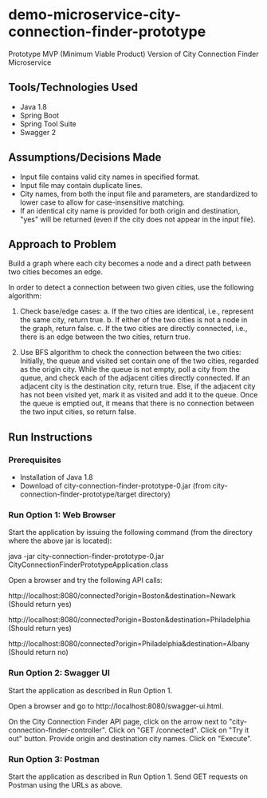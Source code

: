 # demo-microservice-city-connection-finder-prototype
Prototype MVP (Minimum Viable Product) Version of City Connection Finder Microservice

## Tools/Technologies Used

* Java 1.8
* Spring Boot
* Spring Tool Suite
* Swagger 2

## Assumptions/Decisions Made

* Input file contains valid city names in specified format.
* Input file may contain duplicate lines.
* City names, from both the input file and parameters, are standardized to lower case to allow for case-insensitive matching.
* If an identical city name is provided for both origin and destination, "yes" will be returned (even if the city does not appear in the input file).

## Approach to Problem

Build a graph where each city becomes a node and a direct path between two cities becomes an edge. 

In order to detect a connection between two given cities, use the following algorithm:

1. Check base/edge cases:
   a. If the two cities are identical, i.e., represent the same city, return true.
   b. If either of the two cities is not a node in the graph, return false.
   c. If the two cities are directly connected, i.e., there is an edge between the two cities, return true.

2. Use BFS algorithm to check the connection between the two cities:
   Initially, the queue and visited set contain one of the two cities, regarded as the origin city.
   While the queue is not empty, poll a city from the queue, and check each of the adjacent cities directly connected.
     If an adjacent city is the destination city, return true.
     Else, if the adjacent city has not been visited yet, mark it as visited and add it to the queue.
   Once the queue is emptied out, it means that there is no connection between the two input cities, so return false.
  
## Run Instructions

### Prerequisites

* Installation of Java 1.8
* Download of city-connection-finder-prototype-0.jar (from city-connection-finder-prototype/target directory)

### Run Option 1: Web Browser

Start the application by issuing the following command (from the directory where the above jar is located):

java -jar city-connection-finder-prototype-0.jar CityConnectionFinderPrototypeApplication.class

Open a browser and try the following API calls:

http://localhost:8080/connected?origin=Boston&destination=Newark
(Should return yes)

http://localhost:8080/connected?origin=Boston&destination=Philadelphia
(Should return yes)

http://localhost:8080/connected?origin=Philadelphia&destination=Albany
(Should return no)

### Run Option 2: Swagger UI

Start the application as described in Run Option 1.

Open a browser and go to http://localhost:8080/swagger-ui.html.

On the City Connection Finder API page, click on the arrow next to "city-connection-finder-controller".
Click on "GET /connected".
Click on "Try it out" button.
Provide origin and destination city names.
Click on "Execute".

### Run Option 3: Postman

Start the application as described in Run Option 1.
Send GET requests on Postman using the URLs as above.

